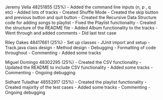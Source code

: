 Jeremy Vella 48251855 (25%)
    - Added the command line inputs (n, p , q etc)
    - Added lots of tracks
    - Created Shuffle Mode
    - Created the skip button and previous button and quit button
    - Created the Recursive Data Structure code for adding songs to playlist
    - Fixed the Playlist functionality
    - Created the structure of the README file
    - Added Album functionality to the tracks
    - Went through and added comments
    - Did last test case

Riley Oakes 48417661 (25%)
    - Set up classes
    - JUnit import and setup
    - Track.java class design
    - Method design
    - Debugging
    - Formatting of code throughout
    - Commenting
    - Added some tracks

Miguel Domingo 48302295 (25%)
    - Created the CSV functionality
    - Updated the README to include CSV functionality
    - Added some tracks
    - Commenting
    - Ongoing debugging

Sidhant Tuladhar 48552917 (25%)
    - Created the playlist functionality
    - Created majority of the test cases
    - Added some tracks
    - Commenting
    - Ongoing debugging